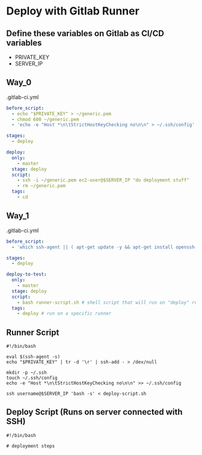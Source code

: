 # Deploy with Gitlab Runner

## Define these variables on Gitlab as CI/CD variables

- PRIVATE_KEY
- SERVER_IP

## Way_0

.gitlab-ci.yml

```yaml
before_script:
  - echo "$PRIVATE_KEY" > ~/generic.pem
  - chmod 600 ~/generic.pem
  - 'echo -e "Host *\n\tStrictHostKeyChecking no\n\n" > ~/.ssh/config'

stages:
  - deploy

deploy:
  only:
    - master
  stage: deploy
  script:
    - ssh -i ~/generic.pem ec2-user@$SERVER_IP "do deployment stuff"
    - rm ~/generic.pem
  tags:
    - cd
```

## Way_1

.gitlab-ci.yml

```yaml
before_script:
  - 'which ssh-agent || ( apt-get update -y && apt-get install openssh-client -y )'

stages:
  - deploy

deploy-to-test:
  only:
    - master
  stage: deploy
  script:
    - bash runner-script.sh # shell script that will run on "deploy" runner
  tags:
    - deploy # run on a specific runner
```

## Runner Script

```shell
#!/bin/bash

eval $(ssh-agent -s)
echo "$PRIVATE_KEY" | tr -d '\r' | ssh-add - > /dev/null

mkdir -p ~/.ssh
touch ~/.ssh/config
echo -e "Host *\n\tStrictHostKeyChecking no\n\n" >> ~/.ssh/config

ssh username@$SERVER_IP 'bash -s' < deploy-script.sh
```

## Deploy Script (Runs on server connected with SSH)

```shell
#!/bin/bash

# deployment steps
```